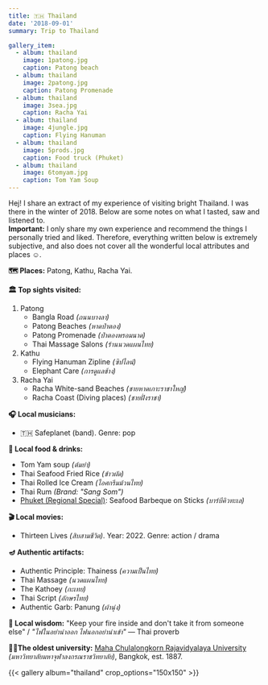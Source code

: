 ```yaml
---
title: 🇹🇭 Thailand
date: '2018-09-01'
summary: Trip to Thailand

gallery_item:
  - album: thailand
    image: 1patong.jpg
    caption: Patong beach
  - album: thailand
    image: 2patong.jpg
    caption: Patong Promenade
  - album: thailand
    image: 3sea.jpg
    caption: Racha Yai
  - album: thailand
    image: 4jungle.jpg
    caption: Flying Hanuman
  - album: thailand
    image: 5prods.jpg
    caption: Food truck (Phuket)
  - album: thailand
    image: 6tomyam.jpg
    caption: Tom Yam Soup
---
```

Hej! I share an extract of my experience of visiting bright Thailand. I was there in the winter of 2018. Below are some notes on what I tasted, saw and listened to.<br>
<b>Important:</b> I only share my own experience and recommend the things I personally tried and liked. Therefore, everything written below is extremely subjective, and also does not cover all the wonderful local attributes and places ☺️.

<b>🗺 Places:</b> Patong, Kathu, Racha Yai.<br>

<b>🏛 Top sights visited: </b>
1. Patong
    - Bangla Road <i>(ถนนบางลา)</i>
    - Patong Beaches <i>(หาดป่าตอง)</i>
    - Patong Promenade <i>(ป่าตองพรอมนาด)</i>
    - Thai Massage Salons <i>(ร้านนวดแผนไทย)</i>
2. Kathu
    - Flying Hanuman Zipline <i>(ซิปไลน์)</i>
    - Elephant Care <i>(การดูแลช้าง)</i>
3. Racha Yai
    - Racha White-sand Beaches <i>(ชายหาดเกาะราชาใหญ่)</i>
    - Racha Coast (Diving places) <i>(ชายฝั่งราชา)</i>

<b>🎧 Local musicians: </b>
- 🇹🇭 Safeplanet (band). Genre: pop

<b>🥘 Local food & drinks: </b>
- Tom Yam soup <i>(ต้มยำ)</i>
- Thai Seafood Fried Rice <i>(ข้าวผัด)</i>
- Thai Rolled Ice Cream <i>(ไอศกรีมม้วนไทย)</i>
- Thai Rum <i>(Brand: "Sang Som")</i>
- <u>Phuket (Regional Special)</u>: Seafood Barbeque on Sticks <i>(บาร์บีคิวทะเล)</i>

<b>🎬 Local movies:</b>
-  Thirteen Lives <i>(สิบสามชีวิต)</i>. Year: 2022. Genre: action / drama

<b>🪔 Authentic artifacts:</b>
- Authentic Principle: Thainess <i>(ความเป็นไทย)</i>
- Thai Massage <i>(นวดแผนไทย)</i>
- The Kathoey <i>(กะเทย)</i>
- Thai Script <i>(อักษรไทย)</i>
- Authentic Garb: Panung <i>(ผ้านุ่ง)</i>


<b>🦉 Local wisdom:</b> "Keep your fire inside and don't take it from someone else" / <i>"ไฟในอย่านำออก ไฟนอกอย่านำเข้า"</i> — Thai proverb

<b>👨‍🎓The oldest university:</b> <a href = "https://www.mcu.ac.th/" target="_blank">Maha Chulalongkorn Rajavidyalaya University</a> <i>(มหาวิทยาลัยมหาจุฬาลงกรณราชวิทยาลัย)</i>, Bangkok, est. 1887. 

{{< gallery album="thailand" crop_options="150x150" >}}
   

